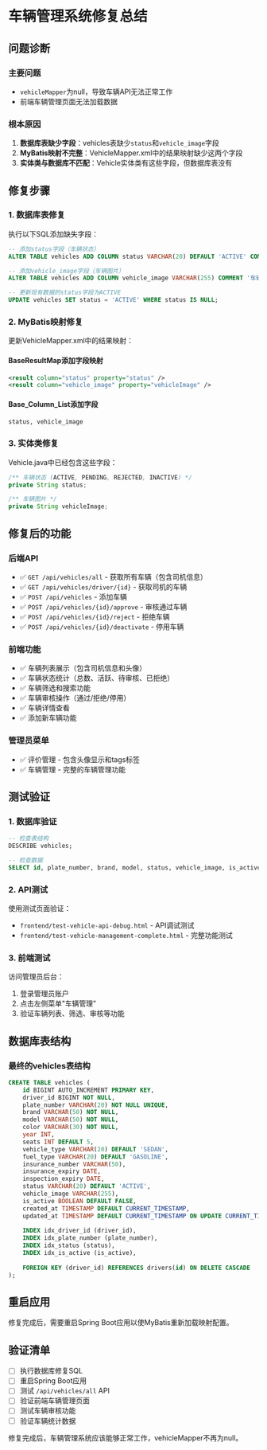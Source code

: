 # 车辆管理系统修复总结

## 问题诊断

### 主要问题
- `vehicleMapper`为null，导致车辆API无法正常工作
- 前端车辆管理页面无法加载数据

### 根本原因
1. **数据库表缺少字段**：vehicles表缺少`status`和`vehicle_image`字段
2. **MyBatis映射不完整**：VehicleMapper.xml中的结果映射缺少这两个字段
3. **实体类与数据库不匹配**：Vehicle实体类有这些字段，但数据库表没有

## 修复步骤

### 1. 数据库表修复
执行以下SQL添加缺失字段：
```sql
-- 添加status字段（车辆状态）
ALTER TABLE vehicles ADD COLUMN status VARCHAR(20) DEFAULT 'ACTIVE' COMMENT '车辆状态: ACTIVE-活跃, PENDING-待审核, REJECTED-已拒绝, INACTIVE-已停用';

-- 添加vehicle_image字段（车辆图片）
ALTER TABLE vehicles ADD COLUMN vehicle_image VARCHAR(255) COMMENT '车辆图片路径';

-- 更新现有数据的status字段为ACTIVE
UPDATE vehicles SET status = 'ACTIVE' WHERE status IS NULL;
```

### 2. MyBatis映射修复
更新VehicleMapper.xml中的结果映射：

#### BaseResultMap添加字段映射
```xml
<result column="status" property="status" />
<result column="vehicle_image" property="vehicleImage" />
```

#### Base_Column_List添加字段
```sql
status, vehicle_image
```

### 3. 实体类修复
Vehicle.java中已经包含这些字段：
```java
/** 车辆状态 (ACTIVE, PENDING, REJECTED, INACTIVE) */
private String status;

/** 车辆图片 */
private String vehicleImage;
```

## 修复后的功能

### 后端API
- ✅ `GET /api/vehicles/all` - 获取所有车辆（包含司机信息）
- ✅ `GET /api/vehicles/driver/{id}` - 获取司机的车辆
- ✅ `POST /api/vehicles` - 添加车辆
- ✅ `POST /api/vehicles/{id}/approve` - 审核通过车辆
- ✅ `POST /api/vehicles/{id}/reject` - 拒绝车辆
- ✅ `POST /api/vehicles/{id}/deactivate` - 停用车辆

### 前端功能
- ✅ 车辆列表展示（包含司机信息和头像）
- ✅ 车辆状态统计（总数、活跃、待审核、已拒绝）
- ✅ 车辆筛选和搜索功能
- ✅ 车辆审核操作（通过/拒绝/停用）
- ✅ 车辆详情查看
- ✅ 添加新车辆功能

### 管理员菜单
- ✅ 评价管理 - 包含头像显示和tags标签
- ✅ 车辆管理 - 完整的车辆管理功能

## 测试验证

### 1. 数据库验证
```sql
-- 检查表结构
DESCRIBE vehicles;

-- 检查数据
SELECT id, plate_number, brand, model, status, vehicle_image, is_active FROM vehicles LIMIT 5;
```

### 2. API测试
使用测试页面验证：
- `frontend/test-vehicle-api-debug.html` - API调试测试
- `frontend/test-vehicle-management-complete.html` - 完整功能测试

### 3. 前端测试
访问管理员后台：
1. 登录管理员账户
2. 点击左侧菜单"车辆管理"
3. 验证车辆列表、筛选、审核等功能

## 数据库表结构

### 最终的vehicles表结构
```sql
CREATE TABLE vehicles (
    id BIGINT AUTO_INCREMENT PRIMARY KEY,
    driver_id BIGINT NOT NULL,
    plate_number VARCHAR(20) NOT NULL UNIQUE,
    brand VARCHAR(50) NOT NULL,
    model VARCHAR(50) NOT NULL,
    color VARCHAR(30) NOT NULL,
    year INT,
    seats INT DEFAULT 5,
    vehicle_type VARCHAR(20) DEFAULT 'SEDAN',
    fuel_type VARCHAR(20) DEFAULT 'GASOLINE',
    insurance_number VARCHAR(50),
    insurance_expiry DATE,
    inspection_expiry DATE,
    status VARCHAR(20) DEFAULT 'ACTIVE',
    vehicle_image VARCHAR(255),
    is_active BOOLEAN DEFAULT FALSE,
    created_at TIMESTAMP DEFAULT CURRENT_TIMESTAMP,
    updated_at TIMESTAMP DEFAULT CURRENT_TIMESTAMP ON UPDATE CURRENT_TIMESTAMP,
    
    INDEX idx_driver_id (driver_id),
    INDEX idx_plate_number (plate_number),
    INDEX idx_status (status),
    INDEX idx_is_active (is_active),
    
    FOREIGN KEY (driver_id) REFERENCES drivers(id) ON DELETE CASCADE
);
```

## 重启应用

修复完成后，需要重启Spring Boot应用以使MyBatis重新加载映射配置。

## 验证清单

- [ ] 执行数据库修复SQL
- [ ] 重启Spring Boot应用
- [ ] 测试 `/api/vehicles/all` API
- [ ] 验证前端车辆管理页面
- [ ] 测试车辆审核功能
- [ ] 验证车辆统计数据

修复完成后，车辆管理系统应该能够正常工作，vehicleMapper不再为null。